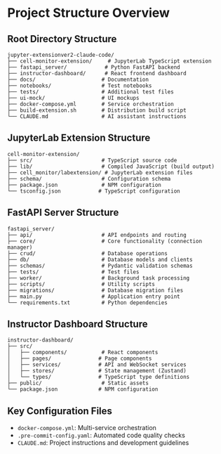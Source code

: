 # Project Structure Overview

## Root Directory Structure
```
jupyter-extensionver2-claude-code/
├── cell-monitor-extension/     # JupyterLab TypeScript extension
├── fastapi_server/            # Python FastAPI backend
├── instructor-dashboard/      # React frontend dashboard
├── docs/                     # Documentation
├── notebooks/                # Test notebooks
├── tests/                    # Additional test files
├── ui-mock/                  # UI mockups
├── docker-compose.yml        # Service orchestration
├── build-extension.sh        # Distribution build script
└── CLAUDE.md                 # AI assistant instructions
```

## JupyterLab Extension Structure
```
cell-monitor-extension/
├── src/                      # TypeScript source code
├── lib/                      # Compiled JavaScript (build output)
├── cell_monitor/labextension/ # JupyterLab extension files
├── schema/                   # Configuration schema
├── package.json              # NPM configuration
└── tsconfig.json            # TypeScript configuration
```

## FastAPI Server Structure
```
fastapi_server/
├── api/                      # API endpoints and routing
├── core/                     # Core functionality (connection manager)
├── crud/                     # Database operations
├── db/                       # Database models and clients
├── schemas/                  # Pydantic validation schemas
├── tests/                    # Test files
├── worker/                   # Background task processing
├── scripts/                  # Utility scripts
├── migrations/               # Database migration files
├── main.py                   # Application entry point
└── requirements.txt          # Python dependencies
```

## Instructor Dashboard Structure
```
instructor-dashboard/
├── src/
│   ├── components/           # React components
│   ├── pages/               # Page components
│   ├── services/            # API and WebSocket services
│   ├── stores/              # State management (Zustand)
│   └── types/               # TypeScript type definitions
├── public/                   # Static assets
└── package.json             # NPM configuration
```

## Key Configuration Files
- `docker-compose.yml`: Multi-service orchestration
- `.pre-commit-config.yaml`: Automated code quality checks
- `CLAUDE.md`: Project instructions and development guidelines
